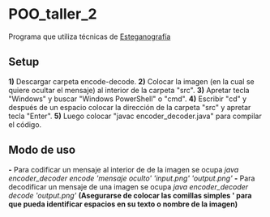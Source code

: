 # POO_taller_2
Programa que utiliza técnicas de [Esteganografía](https://es.wikipedia.org/wiki/Esteganograf%C3%ADa)
## Setup
**1)** Descargar carpeta encode-decode.
**2)** Colocar la imagen (en la cual se quiere ocultar el mensaje) al interior de la carpeta "src".
**3)** Apretar tecla "Windows" y buscar "Windows PowerShell" o "cmd".
**4)** Escribir "cd" y después de un espacio colocar la dirección de la carpeta "src" y apretar tecla "Enter".
**5)** Luego colocar "javac encoder_decoder.java" para compilar el código.
## Modo de uso
**-** Para codificar un mensaje al interior de de la imagen se ocupa *java encoder_decoder encode 'mensaje oculto' 'input.png' 'output.png'*
**-** Para decodificar un mensaje de una imagen se ocupa *java encoder_decoder decode 'output.png'*
**(Asegurarse de colocar las comillas simples ' para que pueda identificar espacios en su texto o nombre de la imagen)**
